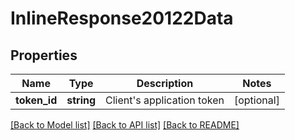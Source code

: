 # InlineResponse20122Data

## Properties
Name | Type | Description | Notes
------------ | ------------- | ------------- | -------------
**token_id** | **string** | Client&#x27;s application token | [optional] 

[[Back to Model list]](../../README.md#documentation-for-models) [[Back to API list]](../../README.md#documentation-for-api-endpoints) [[Back to README]](../../README.md)


